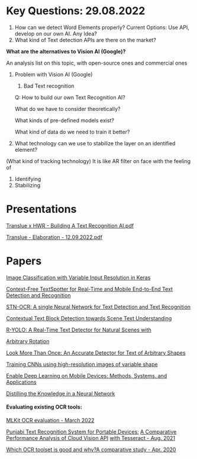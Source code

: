 # Key Questions: 29.08.2022

1.  How can we detect Word Elements properly? Current Options: Use API, develop on our own AI. Any Idea?
2.  What kind of Text detection APIs are there on the market?

**What are the alternatives to Vision AI (Google)?**

An analysis list on this topic, with open-source ones and commercial ones

1.  Problem with Vision AI (Google)

    1.  Bad Text recognition

    Q: How to build our own Text Recognition AI?

    What do we have to consider theoretically?

    What kinds of pre-defined models exist?

    What kind of data do we need to train it better?

2.  What technology can we use to stabilize the layer on an identified element?

(What kind of tracking technology) It is like AR filter on face with the feeling of

1.  Identifying
2.  Stabilizing

# Presentations

[Translue x HWR - Building A Text Recognition AI.pdf](https://t36633965.p.clickup-attachments.com/t36633965/31134ab9-3218-464c-8568-0420eee0a1f3/Translue%20x%20HWR%20-%20Building%20A%20Text%20Recognition%20AI.pdf)

[Translue - Elaboration - 12.09.2022.pdf](https://t36633965.p.clickup-attachments.com/t36633965/70ef320a-3f8b-4f57-9b94-ed437ab25dd4/Translue%20-%20Elaboration%20-%2012.09.2022.pdf)

# Papers

[Image Classification with Variable Input Resolution in Keras](https://medium.com/mindboard/image-classification-with-variable-input-resolution-in-keras-cbfbe576126f)

[Context-Free TextSpotter for Real-Time and Mobile End-to-End Text Detection and Recognition](https://arxiv.org/abs/2106.05611)

[STN-OCR: A single Neural Network for Text Detection and Text Recognition](https://arxiv.org/abs/1707.08831)

[Contextual Text Block Detection towards Scene Text Understanding](https://arxiv.org/abs/2207.12955)

[R-YOLO: A Real-Time Text Detector for Natural Scenes with](https://lironui.github.io/Files/R-YOLO.pdf)

[Arbitrary Rotation](https://lironui.github.io/Files/R-YOLO.pdf)

[Look More Than Once: An Accurate Detector for Text of Arbitrary Shapes](https://openaccess.thecvf.com/content_CVPR_2019/papers/Zhang_Look_More_Than_Once_An_Accurate_Detector_for_Text_of_CVPR_2019_paper.pdf)

[Training CNNs using high-resolution images of variable shape](https://upcommons.upc.edu/bitstream/handle/2117/167734/25_Training_CNNs_using.pdf)

[Enable Deep Learning on Mobile Devices: Methods, Systems, and Applications](https://arxiv.org/pdf/2204.11786.pdf)

[Distilling the Knowledge in a Neural Network](https://arxiv.org/pdf/1503.02531.pdf)

#### Evaluating existing OCR tools:

[MLKit OCR evaluation - March 2022](https://repositorio-aberto.up.pt/bitstream/10216/140694/2/545980.pdf)

[Punjabi Text Recognition System for Portable Devices:](https://icsejournal.com/index.php/JCSE/article/view/195/103) [A Comparative Performance Analysis of Cloud Vision API](https://icsejournal.com/index.php/JCSE/article/view/195/103) [with Tesseract - Aug. 2021](https://icsejournal.com/index.php/JCSE/article/view/195/103)

[Which OCR toolset is good and why?A comparative study - Apr. 2020](https://journalskuwait.org/kjs/index.php/KJS/article/view/9589/443)
